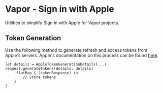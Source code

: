 # Vapor - Sign in with Apple

Utilities to simplify Sign in with Apple for Vapor projects.

## Token Generation
Use the following method to generate refresh and access tokens from Apple's servers. Apple's documentation on this process can be found [here](https://developer.apple.com/documentation/sign_in_with_apple/generate_and_validate_tokens).
```
let details = AppleTokenGenerationDetails(...)
request.generateTokens(details: details)
    .flatMap { (tokenResponse) in
        // Store tokens
    }
}
```
